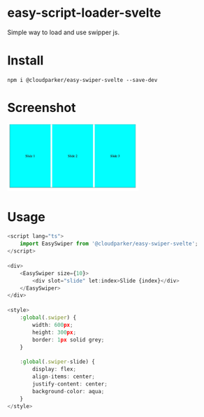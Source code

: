 # easy-script-loader-svelte

Simple way to load and use swipper js.

# Install 

```
npm i @cloudparker/easy-swiper-svelte --save-dev
```

# Screenshot

<img src="https://raw.githubusercontent.com/paramanandapradhan/easy-swiper-svelte/main/static/easy-swiper-svelte.png.webp" alt="Screenshot" width="300">

# Usage

```ts
<script lang="ts">
	import EasySwiper from '@cloudparker/easy-swiper-svelte';
</script>

<div>
	<EasySwiper size={10}>
		<div slot="slide" let:index>Slide {index}</div>
	</EasySwiper>
</div>

<style>
	:global(.swiper) {
		width: 600px;
		height: 300px;
		border: 1px solid grey;
	}

	:global(.swiper-slide) {
		display: flex;
		align-items: center;
		justify-content: center;
		background-color: aqua;
	}
</style>


```

